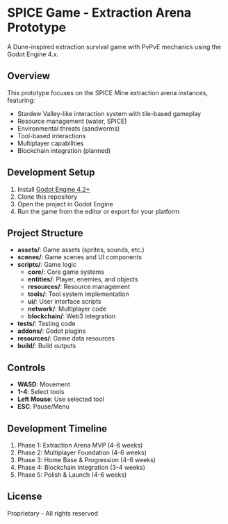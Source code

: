 # SPICE Game - Extraction Arena Prototype

A Dune-inspired extraction survival game with PvPvE mechanics using the Godot Engine 4.x.

## Overview

This prototype focuses on the SPICE Mine extraction arena instances, featuring:

- Stardew Valley-like interaction system with tile-based gameplay
- Resource management (water, SPICE)
- Environmental threats (sandworms)
- Tool-based interactions
- Multiplayer capabilities
- Blockchain integration (planned)

## Development Setup

1. Install [Godot Engine 4.2+](https://godotengine.org/download)
2. Clone this repository
3. Open the project in Godot Engine
4. Run the game from the editor or export for your platform

## Project Structure

- **assets/**: Game assets (sprites, sounds, etc.)
- **scenes/**: Game scenes and UI components
- **scripts/**: Game logic
  - **core/**: Core game systems
  - **entities/**: Player, enemies, and objects
  - **resources/**: Resource management
  - **tools/**: Tool system implementation
  - **ui/**: User interface scripts
  - **network/**: Multiplayer code
  - **blockchain/**: Web3 integration
- **tests/**: Testing code
- **addons/**: Godot plugins
- **resources/**: Game data resources
- **build/**: Build outputs

## Controls

- **WASD**: Movement
- **1-4**: Select tools
- **Left Mouse**: Use selected tool
- **ESC**: Pause/Menu

## Development Timeline

1. Phase 1: Extraction Arena MVP (4-6 weeks)
2. Phase 2: Multiplayer Foundation (4-6 weeks)
3. Phase 3: Home Base & Progression (4-6 weeks)
4. Phase 4: Blockchain Integration (3-4 weeks)
5. Phase 5: Polish & Launch (4-6 weeks)

## License

Proprietary - All rights reserved
